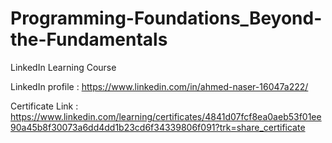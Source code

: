# Programming-Foundations_Beyond-the-Fundamentals
LinkedIn Learning Course

LinkedIn profile : https://www.linkedin.com/in/ahmed-naser-16047a222/

Certificate Link : https://www.linkedin.com/learning/certificates/4841d07fcf8ea0aeb53f01ee90a45b8f30073a6dd4dd1b23cd6f34339806f091?trk=share_certificate
